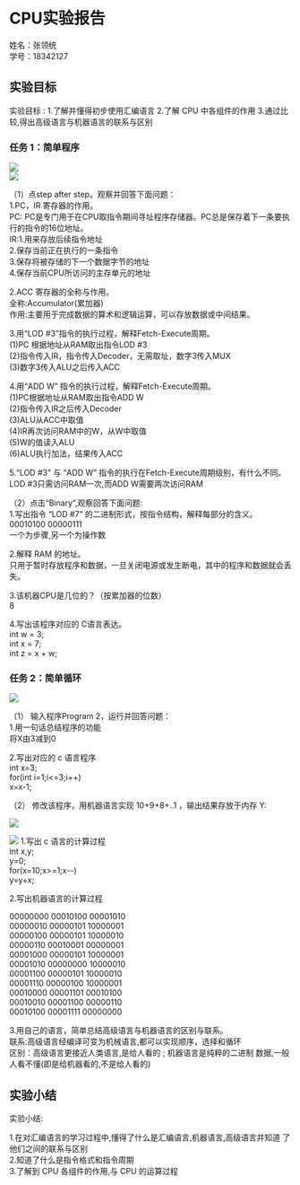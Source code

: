 # CPU实验报告  

姓名：张领统  
学号：18342127  












## 实验目标 
实验目标 : 
1.了解并懂得初步使用汇编语言 
2.了解 CPU 中各组件的作用 
3.通过比较,得出高级语言与机器语言的联系与区别 

### 任务 1：简单程序
![](https://ws1.sinaimg.cn/large/007kRF1Jgy1fxa4arnxzlj30mi0dejr8.jpg)  
![](https://ws1.sinaimg.cn/large/007kRF1Jgy1fxa4b6isrpj30me0f1glg.jpg)  

（1）点step after step。观察并回答下面问题：  
1.PC，IR 寄存器的作用。  
PC: PC是专门用于在CPU取指令期间寻址程序存储器。PC总是保存着下一条要执行的指令的16位地址。  
IR:1.用来存放后续指令地址  
2.保存当前正在执行的一条指令  
3.保存将被存储的下一个数据字节的地址  
4.保存当前CPU所访问的主存单元的地址  

2.ACC 寄存器的全称与作用。  
全称:Accumulator(累加器)  
作用:主要用于完成数据的算术和逻辑运算，可以存放数据或中间结果。 

3.用“LOD #3”指令的执行过程，解释Fetch-Execute周期。  
(1)PC 根据地址从RAM取出指令LOD #3  
(2)指令传入IR，指令传入Decoder，无需取址，数字3传入MUX  
(3)数字3传入ALU之后传入ACC  

4.用“ADD W” 指令的执行过程，解释Fetch-Execute周期。  
(1)PC根据地址从RAM取出指令ADD W  
(2)指令传入IR之后传入Decoder  
(3)ALU从ACC中取值  
(4)IR再次访问RAM中的W，从W中取值  
(5)W的值读入ALU  
(6)ALU执行加法，结果传入ACC  

5.“LOD #3” 与 “ADD W” 指令的执行在Fetch-Execute周期级别，有什么不同。  
LOD #3只需访问RAM一次,而ADD W需要两次访问RAM   

（2）点击“Binary”,观察回答下面问题:  
1.写出指令 “LOD #7” 的二进制形式，按指令结构，解释每部分的含义。  
00010100 00000111   
一个为步骤,另一个为操作数   

2.解释 RAM 的地址。  
只用于暂时存放程序和数据，一旦关闭电源或发生断电，其中的程序和数据就会丢失。   

3.该机器CPU是几位的？（按累加器的位数）  
8  

4.写出该程序对应的 C语言表达。  
int w = 3;  
int x = 7;  
int z = x + w;   

### 任务 2：简单循环  
![](https://ws1.sinaimg.cn/large/007kRF1Jgy1fxa4cip5zkj30lv0dqglg.jpg)  

（1） 输入程序Program 2，运行并回答问题：  
1.用一句话总结程序的功能  
将X由3减到0  

2.写出对应的 c 语言程序  
int x=3;  
for(int i=1;i<=3;i++)  
x=x-1;  

（2） 修改该程序，用机器语言实现 10+9+8+..1 ，输出结果存放于内存 Y:     

![](https://ws1.sinaimg.cn/large/007kRF1Jgy1fxa4c3622yj30mz0dnmx0.jpg)  

![](https://ws1.sinaimg.cn/large/007kRF1Jgy1fxa4bsrbchj30m20d2dfo.jpg)
1.写出 c 语言的计算过程  
int x,y;  
y=0;  
for(x=10;x>=1;x--)  
y=y+x;  

2.写出机器语言的计算过程  

00000000 00010100 00001010  
00000010 00000101 10000001  
00000100 00000101 10000010  
00000110 00010001 00000001  
00001000 00000101 10000001  
00001010 00000000 10000010  
00001100 00000101 10000010  
00001110 00000100 10000001  
00010000 00001101 00010100  
00010010 00001100 00000110  
00010100 00001111 00000000   

3.用自己的语言，简单总结高级语言与机器语言的区别与联系。  
联系:高级语言经编译可变为机械语言,都可以实现顺序，选择和循环   
区别：高级语言更接近人类语言,是给人看的 ; 机器语言是纯粹的二进制 
数据,一般人看不懂(即是给机器看的,不是给人看的)   

## 实验小结  
实验小结:   

1.在对汇编语言的学习过程中,懂得了什么是汇编语言,机器语言,高级语言并知道 了他们之间的联系与区别   
2.知道了什么是指令格式和指令周期   
3.了解到 CPU 各组件的作用,与 CPU 的运算过程   
